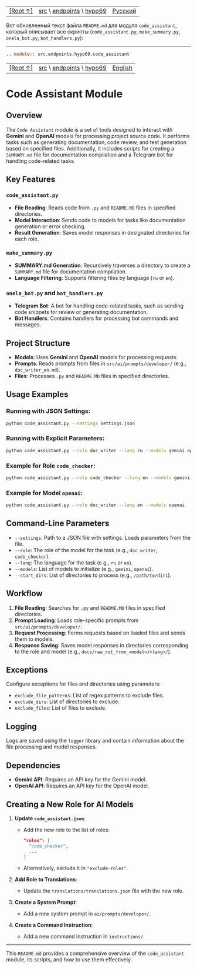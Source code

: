 <TABLE >
<TR>
<TD>
<A HREF = 'https://github.com/hypo69/hypotez/blob/master/README.MD'>[Root ↑]</A>
</TD>
<TD>
<A HREF = 'https://github.com/hypo69/hypotez/blob/master/src/README.MD'>src</A> \ 
<A HREF = 'https://github.com/hypo69/hypotez/blob/master/src/endpoints/README.MD'>endpoints</A> \ 
<A HREF = 'https://github.com/hypo69/hypotez/blob/master/src/endpoints/hypo69/README.MD'>hypo69</A>
</TD>
<TD>
<A HREF = 'https://github.com/hypo69/hypotez/blob/master/src/endpoints/hypo69/code_assistant/readme.ru.md'>Русский</A>
</TD>
</TR>
</TABLE>

Вот обновленный текст файла `README.md` для модуля `code_assistant`, который описывает все скрипты (`code_assistant.py`, `make_summary.py`, `onela_bot.py`, `bot_handlers.py`):

---

```rst
.. module:: src.endpoints.hypo69.code_assistant
```

<TABLE>
<TR>
<TD>
<A HREF = 'https://github.com/hypo69/hypotez/blob/master/README.MD'>[Root ↑]</A>
</TD>
<TD>
<A HREF = 'https://github.com/hypo69/hypotez/blob/master/src/README.MD'>src</A> \ 
<A HREF = 'https://github.com/hypo69/hypotez/blob/master/src/endpoints/README.MD'>endpoints</A> \
<A HREF = 'https://github.com/hypo69/hypotez/blob/master/src/endpoints/hypo69/README.MD'>hypo69</A>
</TD>
<TD>
<A HREF = 'https://github.com/hypo69/hypotez/blob/master/src/endpoints/hypo69/code_assistant/README.MD'>English</A>
</TD>
</TR>
</TABLE>

# Code Assistant Module

## Overview

The `Code Assistant` module is a set of tools designed to interact with **Gemini** and **OpenAI** models for processing project source code. It performs tasks such as generating documentation, code review, and test generation based on specified files. Additionally, it includes scripts for creating a `SUMMARY.md` file for documentation compilation and a Telegram bot for handling code-related tasks.

## Key Features

### `code_assistant.py`
- **File Reading**: Reads code from `.py` and `README.MD` files in specified directories.
- **Model Interaction**: Sends code to models for tasks like documentation generation or error checking.
- **Result Generation**: Saves model responses in designated directories for each role.

### `make_summary.py`
- **SUMMARY.md Generation**: Recursively traverses a directory to create a `SUMMARY.md` file for documentation compilation.
- **Language Filtering**: Supports filtering files by language (`ru` or `en`).

### `onela_bot.py` and `bot_handlers.py`
- **Telegram Bot**: A bot for handling code-related tasks, such as sending code snippets for review or generating documentation.
- **Bot Handlers**: Contains handlers for processing bot commands and messages.

## Project Structure

- **Models**: Uses **Gemini** and **OpenAI** models for processing requests.
- **Prompts**: Reads prompts from files in `src/ai/prompts/developer/` (e.g., `doc_writer_en.md`).
- **Files**: Processes `.py` and `README.MD` files in specified directories.

## Usage Examples

### Running with JSON Settings:
```bash
python code_assistant.py --settings settings.json
```

### Running with Explicit Parameters:
```bash
python code_assistant.py --role doc_writer --lang ru --models gemini openai --start_dirs /path/to/dir1 /path/to/dir2
```

### Example for Role `code_checker`:
```bash
python code_assistant.py --role code_checker --lang en --models gemini --start_dirs /path/to/dir
```

### Example for Model `openai`:
```bash
python code_assistant.py --role doc_writer --lang en --models openai
```

## Command-Line Parameters

- `--settings`: Path to a JSON file with settings. Loads parameters from the file.
- `--role`: The role of the model for the task (e.g., `doc_writer`, `code_checker`).
- `--lang`: The language for the task (e.g., `ru` or `en`).
- `--models`: List of models to initialize (e.g., `gemini`, `openai`).
- `--start_dirs`: List of directories to process (e.g., `/path/to/dir1`).

## Workflow

1. **File Reading**: Searches for `.py` and `README.MD` files in specified directories.
2. **Prompt Loading**: Loads role-specific prompts from `src/ai/prompts/developer/`.
3. **Request Processing**: Forms requests based on loaded files and sends them to models.
4. **Response Saving**: Saves model responses in directories corresponding to the role and model (e.g., `docs/raw_rst_from_<model>/<lang>/`).

## Exceptions

Configure exceptions for files and directories using parameters:
- `exclude_file_patterns`: List of regex patterns to exclude files.
- `exclude_dirs`: List of directories to exclude.
- `exclude_files`: List of files to exclude.

## Logging

Logs are saved using the `logger` library and contain information about the file processing and model responses.

## Dependencies

- **Gemini API**: Requires an API key for the Gemini model.
- **OpenAI API**: Requires an API key for the OpenAI model.

## Creating a New Role for AI Models

1. **Update `code_assistant.json`**:
   - Add the new role to the list of roles:
     ```json
     "roles": [
       "code_checker",
       ...
     ]
     ```
   - Alternatively, exclude it in `"exclude-roles"`.

2. **Add Role to Translations**:
   - Update the `translations/translations.json` file with the new role.

3. **Create a System Prompt**:
   - Add a new system prompt in `ai/prompts/developer/`.

4. **Create a Command Instruction**:
   - Add a new command instruction in `instructions/`.

---

This `README.md` provides a comprehensive overview of the `code_assistant` module, its scripts, and how to use them effectively.